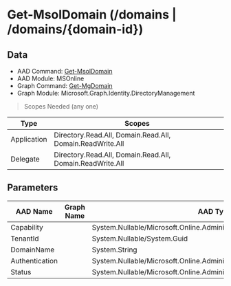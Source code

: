 # Get-MsolDomain (/domains | /domains/{domain-id})

## Data

+ AAD Command: [Get-MsolDomain](https://docs.microsoft.com/en-us/powershell/module/MSOnline/Get-MsolDomain)
+ AAD Module: MSOnline
+ Graph Command: [Get-MgDomain](https://docs.microsoft.com/en-us/powershell/module/Microsoft.Graph.Identity.DirectoryManagement/Get-MgDomain)
+ Graph Module: Microsoft.Graph.Identity.DirectoryManagement

> Scopes Needed (any one)

|Type|Scopes|
|---|---|
|Application|Directory.Read.All, Domain.Read.All, Domain.ReadWrite.All|
|Delegate|Directory.Read.All, Domain.Read.All, Domain.ReadWrite.All|

## Parameters

|AAD Name|Graph Name|AAD Type|Graph Type|Infos|
|---|---|---|---|---|
|Capability||System.Nullable/Microsoft.Online.Administration.DomainCapabilities|||
|TenantId||System.Nullable/System.Guid|||
|DomainName||System.String|||
|Authentication||System.Nullable/Microsoft.Online.Administration.DomainAuthenticationType|||
|Status||System.Nullable/Microsoft.Online.Administration.DomainStatus|||

